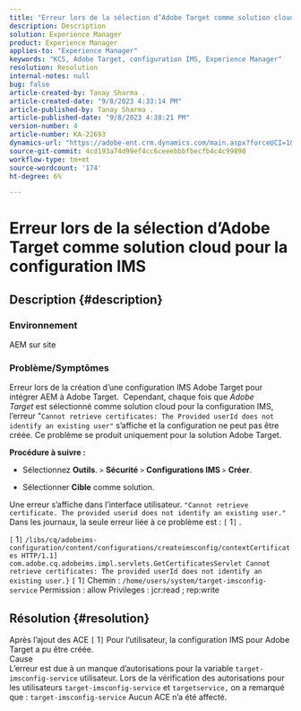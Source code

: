 ```yaml
---
title: "Erreur lors de la sélection d’Adobe Target comme solution cloud pour la configuration IMS"
description: Description
solution: Experience Manager
product: Experience Manager
applies-to: "Experience Manager"
keywords: "KCS, Adobe Target, configuration IMS, Experience Manager"
resolution: Resolution
internal-notes: null
bug: false
article-created-by: Tanay Sharma .
article-created-date: "9/8/2023 4:33:14 PM"
article-published-by: Tanay Sharma .
article-published-date: "9/8/2023 4:38:21 PM"
version-number: 4
article-number: KA-22693
dynamics-url: "https://adobe-ent.crm.dynamics.com/main.aspx?forceUCI=1&pagetype=entityrecord&etn=knowledgearticle&id=97ed4363-654e-ee11-be6e-6045bd006295"
source-git-commit: 4cd193a74d99ef4cc6ceeebbbfbecfb4c4c99890
workflow-type: tm+mt
source-wordcount: '174'
ht-degree: 6%

---
```


# Erreur lors de la sélection d’Adobe Target comme solution cloud pour la configuration IMS

## Description {#description}


### Environnement

AEM sur site

### Problème/Symptômes

Erreur lors de la création d’une configuration IMS Adobe Target pour intégrer AEM à Adobe Target.  Cependant, chaque fois que *Adobe Target* est sélectionné comme solution cloud pour la configuration IMS, l’erreur &quot;`Cannot retrieve certificates: The Provided userId does not identify an existing user"` s’affiche et la configuration ne peut pas être créée. Ce problème se produit uniquement pour la solution Adobe Target.



<b>Procédure à suivre :</b>

- Sélectionnez <b>Outils</b>. `>`  <b>Sécurité</b> `>`  <b>Configurations IMS </b>`>`  <b>Créer</b>.


- Sélectionner <b>Cible</b> comme solution.


Une erreur s’affiche dans l’interface utilisateur. `"Cannot retrieve certificate. The provided userid does not identify an existing user."` Dans les journaux, la seule erreur liée à ce problème est : `[` 1`]` .

`[` 1`]`  `/libs/cq/adobeims-configuration/content/configurations/createimsconfig/contextCertificates HTTP/1.1]  com.adobe.cq.adobeims.impl.servlets.GetCertificatesServlet Cannot retrieve certificates: The provided userId does not identify an existing user.}` `[` 1`]`  Chemin : `/home/users/system/target-imsconfig-service` Permission : allow Privileges : jcr:read ; rep:write


## Résolution {#resolution}


Après l’ajout des ACE `[` 1`]`  Pour l’utilisateur, la configuration IMS pour Adobe Target a pu être créée.
<br>Cause<br>
L’erreur est due à un manque d’autorisations pour la variable `target-imsconfig-service` utilisateur. Lors de la vérification des autorisations pour les utilisateurs `target-imsconfig-service` et `targetservice,` on a remarqué que : `target-imsconfig-service` Aucun ACE n’a été affecté.
